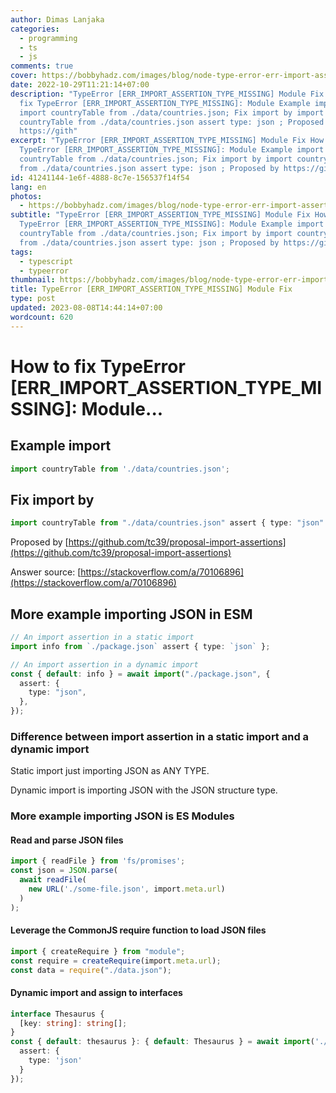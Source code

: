 ```yaml
---
author: Dimas Lanjaka
categories:
  - programming
  - ts
  - js
comments: true
cover: https://bobbyhadz.com/images/blog/node-type-error-err-import-assertion-type-missing/typeerror-err-import-assertion-type-missing.webp
date: 2022-10-29T11:21:14+07:00
description: "TypeError [ERR_IMPORT_ASSERTION_TYPE_MISSING] Module Fix How to
  fix TypeError [ERR_IMPORT_ASSERTION_TYPE_MISSING]: Module Example import
  import countryTable from ./data/countries.json; Fix import by import
  countryTable from ./data/countries.json assert type: json ; Proposed by
  https://gith"
excerpt: "TypeError [ERR_IMPORT_ASSERTION_TYPE_MISSING] Module Fix How to fix
  TypeError [ERR_IMPORT_ASSERTION_TYPE_MISSING]: Module Example import import
  countryTable from ./data/countries.json; Fix import by import countryTable
  from ./data/countries.json assert type: json ; Proposed by https://gith"
id: 41241144-1e6f-4888-8c7e-156537f14f54
lang: en
photos:
  - https://bobbyhadz.com/images/blog/node-type-error-err-import-assertion-type-missing/typeerror-err-import-assertion-type-missing.webp
subtitle: "TypeError [ERR_IMPORT_ASSERTION_TYPE_MISSING] Module Fix How to fix
  TypeError [ERR_IMPORT_ASSERTION_TYPE_MISSING]: Module Example import import
  countryTable from ./data/countries.json; Fix import by import countryTable
  from ./data/countries.json assert type: json ; Proposed by https://gith"
tags:
  - typescript
  - typeerror
thumbnail: https://bobbyhadz.com/images/blog/node-type-error-err-import-assertion-type-missing/typeerror-err-import-assertion-type-missing.webp
title: TypeError [ERR_IMPORT_ASSERTION_TYPE_MISSING] Module Fix
type: post
updated: 2023-08-08T14:44:14+07:00
wordcount: 620
---
```


# How to fix TypeError [ERR_IMPORT_ASSERTION_TYPE_MISSING]: Module...

## Example import
```typescript
import countryTable from './data/countries.json';
```
## Fix import by
```typescript
import countryTable from "./data/countries.json" assert { type: "json" };
```

Proposed by [https://github.com/tc39/proposal-import-assertions](https://github.com/tc39/proposal-import-assertions)

Answer source: [https://stackoverflow.com/a/70106896](https://stackoverflow.com/a/70106896)

## More example importing JSON in ESM
```typescript
// An import assertion in a static import
import info from `./package.json` assert { type: `json` };

// An import assertion in a dynamic import
const { default: info } = await import("./package.json", {
  assert: {
    type: "json",
  },
});
```

### Difference between import assertion in a static import and a dynamic import

Static import just importing JSON as ANY TYPE.

Dynamic import is importing JSON with the JSON structure type.

### More example importing JSON is ES Modules

#### Read and parse JSON files
```typescript
import { readFile } from 'fs/promises';
const json = JSON.parse(
  await readFile(
    new URL('./some-file.json', import.meta.url)
  )
);
```

#### Leverage the CommonJS require function to load JSON files
```typescript
import { createRequire } from "module";
const require = createRequire(import.meta.url);
const data = require("./data.json");
```

#### Dynamic import and assign to interfaces
```typescript
interface Thesaurus {
  [key: string]: string[];
}
const { default: thesaurus }: { default: Thesaurus } = await import('./thesaurus-en.json', {
  assert: {
    type: 'json'
  }
});
```


